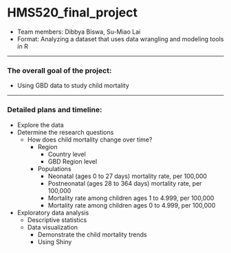 # HMS520_final_project
* Team members: Dibbya Biswa, Su-Miao Lai
* Format: Analyzing a dataset that uses data wrangling and modeling tools in R
---
### The overall goal of the project: 
*  Using GBD data to study child mortality
---
### Detailed plans and timeline:
* Explore the data 
* Determine the research questions 
  * How does child mortality change over time? 
    * Region
       * Country level
       * GBD Region level
    * Populations 
       * Neonatal (ages 0 to 27 days) mortality rate, per 100,000
       * Postneonatal (ages 28 to 364 days) mortality rate, per 100,000
       * Mortality rate among children ages 1 to 4.999, per 100,000
       * Mortality rate among children ages 0 to 4.999, per 100,000
* Exploratory data analysis
   * Descriptive statistics
   * Data visualization 
      * Demonstrate the child mortality trends
      * Using Shiny 

